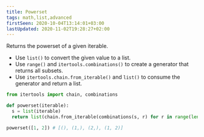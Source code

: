 ```yaml
---
title: Powerset
tags: math,list,advanced
firstSeen: 2020-10-04T13:14:01+03:00
lastUpdated: 2020-11-02T19:28:27+02:00
---
```


Returns the powerset of a given iterable.

- Use `list()` to convert the given value to a list.
- Use `range()` and `itertools.combinations()` to create a generator that returns all subsets.
- Use `itertools.chain.from_iterable()` and `list()` to consume the generator and return a list.

```py
from itertools import chain, combinations

def powerset(iterable):
  s = list(iterable)
  return list(chain.from_iterable(combinations(s, r) for r in range(len(s)+1)))
```

```py
powerset([1, 2]) # [(), (1,), (2,), (1, 2)]
```
